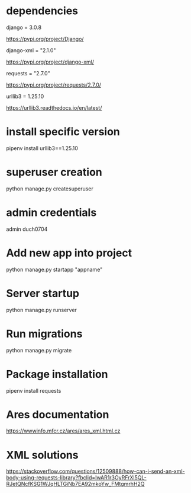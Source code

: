 # dependencies
django = 3.0.8 

https://pypi.org/project/Django/

django-xml = "2.1.0" 

https://pypi.org/project/django-xml/

requests = "2.7.0" 

https://pypi.org/project/requests/2.7.0/

urllib3 = 1.25.10  

https://urllib3.readthedocs.io/en/latest/


# install specific version
pipenv install urllib3==1.25.10

# superuser creation

python manage.py createsuperuser


# admin credentials
admin
duch0704

# Add new app into project
python manage.py startapp "appname"

# Server startup
python manage.py runserver 


# Run migrations
python manage.py migrate 


# Package installation
pipenv install requests

# Ares documentation
https://wwwinfo.mfcr.cz/ares/ares_xml.html.cz



# XML solutions

https://stackoverflow.com/questions/12509888/how-can-i-send-an-xml-body-using-requests-library?fbclid=IwAR1r3OyRFrXl5QL-RJetQNcfKSG1WJqHLTGiNb7EA92mkoYw_FMtgmrhH2Q

